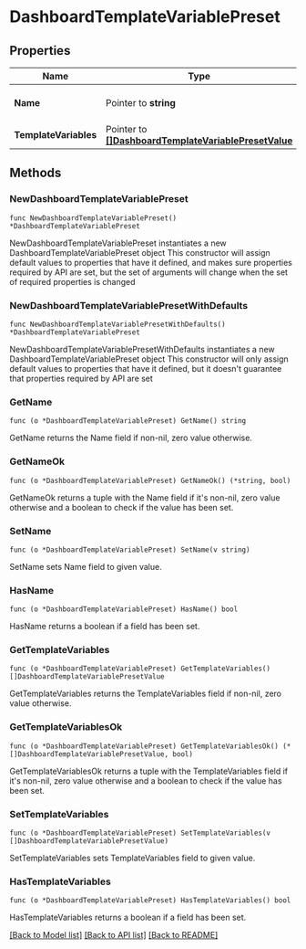 # DashboardTemplateVariablePreset

## Properties

Name | Type | Description | Notes
------------ | ------------- | ------------- | -------------
**Name** | Pointer to **string** | The name of the variable | [optional] 
**TemplateVariables** | Pointer to [**[]DashboardTemplateVariablePresetValue**](DashboardTemplateVariablePresetValue.md) | TODO. | [optional] 

## Methods

### NewDashboardTemplateVariablePreset

`func NewDashboardTemplateVariablePreset() *DashboardTemplateVariablePreset`

NewDashboardTemplateVariablePreset instantiates a new DashboardTemplateVariablePreset object
This constructor will assign default values to properties that have it defined,
and makes sure properties required by API are set, but the set of arguments
will change when the set of required properties is changed

### NewDashboardTemplateVariablePresetWithDefaults

`func NewDashboardTemplateVariablePresetWithDefaults() *DashboardTemplateVariablePreset`

NewDashboardTemplateVariablePresetWithDefaults instantiates a new DashboardTemplateVariablePreset object
This constructor will only assign default values to properties that have it defined,
but it doesn't guarantee that properties required by API are set

### GetName

`func (o *DashboardTemplateVariablePreset) GetName() string`

GetName returns the Name field if non-nil, zero value otherwise.

### GetNameOk

`func (o *DashboardTemplateVariablePreset) GetNameOk() (*string, bool)`

GetNameOk returns a tuple with the Name field if it's non-nil, zero value otherwise
and a boolean to check if the value has been set.

### SetName

`func (o *DashboardTemplateVariablePreset) SetName(v string)`

SetName sets Name field to given value.

### HasName

`func (o *DashboardTemplateVariablePreset) HasName() bool`

HasName returns a boolean if a field has been set.

### GetTemplateVariables

`func (o *DashboardTemplateVariablePreset) GetTemplateVariables() []DashboardTemplateVariablePresetValue`

GetTemplateVariables returns the TemplateVariables field if non-nil, zero value otherwise.

### GetTemplateVariablesOk

`func (o *DashboardTemplateVariablePreset) GetTemplateVariablesOk() (*[]DashboardTemplateVariablePresetValue, bool)`

GetTemplateVariablesOk returns a tuple with the TemplateVariables field if it's non-nil, zero value otherwise
and a boolean to check if the value has been set.

### SetTemplateVariables

`func (o *DashboardTemplateVariablePreset) SetTemplateVariables(v []DashboardTemplateVariablePresetValue)`

SetTemplateVariables sets TemplateVariables field to given value.

### HasTemplateVariables

`func (o *DashboardTemplateVariablePreset) HasTemplateVariables() bool`

HasTemplateVariables returns a boolean if a field has been set.


[[Back to Model list]](../README.md#documentation-for-models) [[Back to API list]](../README.md#documentation-for-api-endpoints) [[Back to README]](../README.md)


